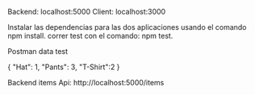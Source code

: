 Backend: localhost:5000
Client: localhost:3000

Instalar las dependencias para las dos aplicaciones usando el comando npm install.
correr test con el comando: npm test.

Postman data test

{
	"Hat": 1,
	"Pants": 3,
	"T-Shirt":2
}

Backend items Api: http://localhost:5000/items
